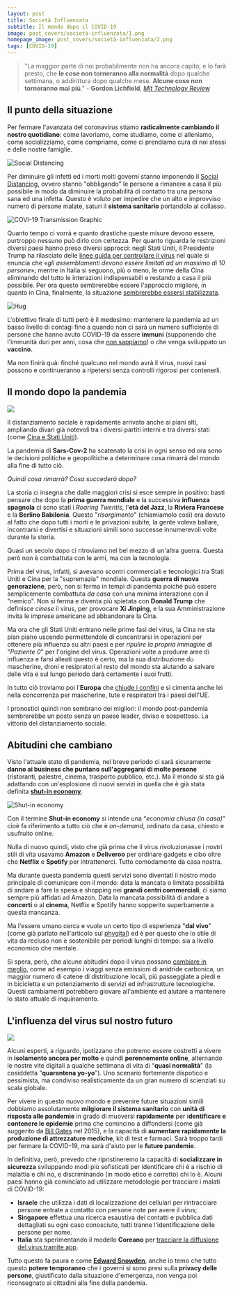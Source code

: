 ```yaml
---
layout: post
title: Società Influenzata
subtitle: Il mondo dopo il COVID-19
image: post_covers/società-influenzata/1.png
homepage_image: post_covers/società-influenzata/2.png
tags: [COVID-19]
---
```


> "La maggior parte di noi probabilmente non ha ancora capito, e lo farà presto, che **le cose non torneranno alla normalità** dopo qualche settimana, o addirittura dopo qualche mese. **Alcune cose non torneranno mai più**." - **Gordon Lichfield**, [*Mit Technology Review*](https://www.technologyreview.com/s/615370/coronavirus-pandemic-social-distancing-18-months/)

## Il punto della situazione

Per fermare l'avanzata del coronavirus stiamo **radicalmente cambiando il nostro quotidiano**: come lavoriamo, come studiamo, come ci alleniamo, come socializziamo, come compriamo, come ci prendiamo cura di noi stessi e delle nostre famiglie.

![Social Distancing](https://upload.wikimedia.org/wikipedia/commons/thumb/c/c5/Covid-19-curves-graphic-social-v3.gif/800px-Covid-19-curves-graphic-social-v3.gif)

Per diminuire gli infetti ed i morti molti governi stanno imponendo il [Social Distancing](https://it.wikipedia.org/wiki/Distanziamento_sociale), ovvero stanno "obbligando" le persone a rimanere a casa il più possibile in modo da diminuire la probabilità di contatto tra una persona sana ed una infetta. Questo è voluto per impedire che un alto e improvviso numero di persone malate, saturi il **sistema sanitario** portandolo al collasso.

![COVI-19 Transmission Graphic](https://upload.wikimedia.org/wikipedia/commons/thumb/4/45/Covid-19-Transmission-graphic-01.gif/800px-Covid-19-Transmission-graphic-01.gif)

Quanto tempo ci vorrà e quanto drastiche queste misure devono essere, purtroppo nessuno può dirlo con certezza. 
Per quanto riguarda le restrizioni diversi paesi hanno preso diversi approcci: negli Stati Uniti, il Presidente Trump ha rilasciato delle [linee guida per controllare il virus](https://www.nytimes.com/2020/03/16/world/live-coronavirus-news-updates.html) nel quale si enuncia che «*gli assemblamenti devono essere limitati ad un massimo di 10 persone*»; mentre in Italia si seguono, più o meno, le orme della Cina eliminando del tutto le interazioni indispensabili e restando a casa il più possibile. Per ora questo sembrerebbe essere l'approccio migliore, in quanto in Cina, finalmente, la situazione [sembrerebbe essersi stabilizzata](https://www.washingtonpost.com/world/asia_pacific/locked-down-in-beijing-i-watched-china-beat-back-the-coronavirus/2020/03/16/f839d686-6727-11ea-b199-3a9799c54512_story.html).

![Hug](https://s17-us2.startpage.com/cgi-bin/serveimage?url=https%3A%2F%2Fmedia2.s-nbcnews.com%2Fj%2Fnewscms%2F2020_12%2F3276296%2F200319-coronavirus-china-medical-worker-embrace-se-1112a_6ff1a5c3150a47cb91a79761d7a078da.nbcnews-fp-1024-512.jpg&sp=2f3bc7beebba6ec7a9815d47a6fcb4d1&anticache=551184)

L'obiettivo finale di tutti però è il medesimo: mantenere la pandemia ad un basso livello di contagi fino a quando non ci sarà un numero sufficiente di persone che hanno avuto COVID-19 da essere **immuni** (supponendo che l'immunità duri per anni, cosa che [non sappiamo](https://www.theatlantic.com/health/archive/2020/03/coronavirus-pandemic-herd-immunity-uk-boris-johnson/608065/)) o che venga sviluppato un **vaccino**.

Ma non finirà quà: finché qualcuno nel mondo avrà il virus, nuovi casi possono e continueranno a ripetersi senza controlli rigorosi per contenerli.

## Il mondo dopo la pandemia

![](https://images.unsplash.com/photo-1511268559489-34b624fbfcf5?ixlib=rb-1.2.1&ixid=eyJhcHBfaWQiOjEyMDd9&auto=format&fit=crop&w=750&q=80)

Il distanziamento sociale è rapidamente arrivato anche ai piani alti, ampliando divari già notevoli tra i diversi partiti interni e tra diversi stati (come [Cina e Stati Uniti](https://www.corriere.it/esteri/20_marzo_20/per-trump-covid-19-virus-cinese-cancella-corona-discorso-ab424240-6a93-11ea-b40a-2e7c2eee59c6.shtml)).

La pandemia di **Sars-Cov-2** ha scatenato la crisi in ogni senso ed ora sono le decisioni politiche e geopolitiche a determinare cosa rimarrà del mondo alla fine di tutto ciò.

*Quindi cosa rimarrà? Cosa succederà dopo?*

La storia ci insegna che dalle maggiori crisi si esce sempre in positivo: basti pensare che dopo la **prima guerra mondiale** e la successiva **influenza spagnola** ci sono stati i *Roaring Twentis*, l'**età del Jazz**, la **Riviera Francese** e la **Berlino Babilonia**. Questo "*risorgimento*" (chiamiamolo così) era dovuto al fatto che dopo tutti i morti e le privazioni subite, la gente voleva ballare, incontrarsi e divertisi e situazioni simili sono successe innumerevoli volte durante la storia.

Quasi un secolo dopo ci ritroviamo nel bel mezzo di un'altra guerra. Questa però non è combattuta con le armi, ma con la tecnologia.

Prima del virus, infatti, si avevano scontri commerciali e tecnologici tra Stati Uniti e Cina per la "supremazia" mondiale. Questa **guerra di nuova generazione**, però, non si ferma in tempi di pandemia poiché può essere semplicemente combattuta *da casa* con una minima interazione con il "nemico". Non si ferma e diventa più spietata con **Donald Trump** che definisce *cinese* il virus, per provocare **Xi Jinping**, e la sua Amministrazione invita le imprese americane ad abbandonare la Cina.

Ma ora che gli Stati Uniti entrano nelle prime fasi del virus, la Cina ne sta pian piano uscendo permettendole di concentrarsi in operazioni per ottenere più influenza su altri paesi e per *ripulire la propria immagine* di "*Paziente 0*" per l'origine del virus. Operazioni volte a produrre aree di influenza e farsi alleati questo è certo, ma la sua distribuzione du mascherine, droni e resipratori al resto del mondo sta aiutando a salvare delle vita e sul lungo periodo darà certamente i suoi frutti.

In tutto ciò troviamo poi l'**Europa** che [chiude i confini](https://www.corriere.it/esteri/20_marzo_17/coronavirus-l-ue-chiude-frontiere-von-der-leyen-sospendere-patto-stabilita-ec0d3838-6887-11ea-9725-c592292e4a85.shtml) e si cimenta anche lei nella concorrenza per mascherine, tute e respiratori tra i paesi dell'UE.

I pronostici quindi non sembrano dei migliori: il mondo post-pandemia sembrerebbe un posto senza un paese leader, diviso e sospettoso. La vittoria del distanziamento sociale.

## Abitudini che cambiano

Visto l'attuale stato di pandemia, nel breve periodo ci sarà sicuramente **danno ai business che puntano sull'aggregarsi di molte persone** (ristoranti, palestre, cinema, trasporto pubblico, etc.). Ma il mondo si sta già adattando con un'esplosione di nuovi servizi in quella che è già stata definita [**shut-in economy**](https://medium.com/matter/the-shut-in-economy-ec3ec1294816).

![Shut-in economy](https://miro.medium.com/max/6016/1*NIBU-lDEgzkViNBt9c7t2Q.jpeg)

Con il termine **Shut-in economy** si intende una “*economia chiusa (in casa)*” cioè fa riferimento a tutto ciò che è *on-demand*, ordinato da casa, chiesto e usufruito online.

Nulla di nuovo quindi, visto che già prima che il virus rivoluzionasse i nostri stili di vita usavamo **Amazon** e **Deliveroo** per ordinare gadgets e cibo oltre che **Netflix** e **Spotify** per intrattenerci. Tutto comodamente da casa nostra.

Ma durante questa pandemia questi servizi sono diventati il nostro modo principale di comunicare con il mondo: data la mancata o limitata possibilità di andare a fare la spesa e shopping nei **grandi centri commerciali**, ci siamo sempre più affidati ad Amazon. Data la mancata possibilità di andare a **concerti** o al **cinema**, Netflix e Spotify hanno sopperito superbamente a questa mancanza.

Ma l'essere umano cerca e vuole un certo tipo di esperienza "**dal vivo**" (come già parlato nell'articolo sul [phygital](https://sollazzo.one/phygital/)) ed è per questo che lo stile di vita da recluso non è sostenibile per periodi lunghi di tempo: sia a livello economico che mentale.

Si spera, però, che alcune abitudini dopo il virus possano [cambiare in meglio](https://slate.com/business/2020/03/coronavirus-goodbye-to-the-before-times.html), come ad esempio i viaggi senza emissioni di anidride carbonica, un maggior numero di catene di distribuzione locali, più passeggiate a piedi e in bicicletta e un potenziamento di servizi ed infrastrutture tecnologiche.
Questi cambiamenti potrebbero giovare all'ambiente ed aiutare a mantenere lo stato attuale di inquinamento.

## L'influenza del virus sul nostro futuro

![](https://images.unsplash.com/photo-1499244571948-7ccddb3583f1?ixlib=rb-1.2.1&ixid=eyJhcHBfaWQiOjEyMDd9&auto=format&fit=crop&w=1489&q=80)

Alcuni esperti, a riguardo, ipotizzano che potremo essere costretti a vivere in **isolamento ancora per molto** e quindi **perennemente online**, alternando le nostre vite digitali a qualche settimana di vita di “**quasi normalità**” (la cosiddetta “**quarantena yo-yo**”). Uno scenario fortemente dispotico e pessimista, ma condiviso realisticamente da un gran numero di scienziati su scala globale.

Per vivere in questo nuovo mondo e prevenire future situazioni simili dobbiamo assolutamente **milgiorare il sistema sanitario** con **unità di risposta alle pandemie** in grado di muoversi **rapidamente** per i**dentificare e contenere le epidemie** prima che comincino a diffondersi (come già suggerito da [Bill Gates](https://www.ted.com/talks/bill_gates_the_next_outbreak_we_re_not_ready) nel 2015), e la capacità di **aumentare rapidamente la produzione di attrezzature mediche**, kit di test e farmaci. Sarà troppo tardi per fermare la COVID-19, ma sarà d'aiuto per le **future pandemie**.

In definitiva, però, prevedo che ripristineremo la capacità di **socializzare in sicurezza** sviluppando modi più sofisticati per identificare chi è a rischio di malattia e chi no, e discriminando (in modo etico e corretto) chi lo è.
Alcuni paesi hanno già cominciato ad utilizzare metodologie per tracciare i malati di COVID-19:
- **Israele** che utilizza i dati di localizzazione dei cellulari per rintracciare persone entrate a contatto con persone note per avere il virus;
- **Singapore** effettua una ricerca esaustiva dei contatti e pubblica dati dettagliati su ogni caso conosciuto, tutti tranne l'identificazione delle persone per nome.
- **Italia** sta sperimentando il modello **Coreano** per [tracciare la diffusione del virus tramite app](https://www.agendadigitale.eu/sicurezza/privacy/coronavirus-il-modello-coreano-anche-in-italia-ecco-come/).

Tutto questo fa paura e come [**Edward Snowden**](https://www.businessinsider.com/edward-snowden-coronavirus-surveillance-new-powers-2020-3?IR=T), anche io temo che tutto questo **potere temporaneo** che i governi si sono presi sulla **privacy delle persone**, giustificato dalla situazione d'emergenza, non venga poi riconsegnato ai cittadini alla fine della pandemia.